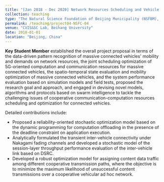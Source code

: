 ```yaml
---
title: "[Jan 2018 - Dec 2020] Network Resources Scheduling and Vehicle Mobility Optimization for 5G-support Connected Vehicles (Grant No. 4181002)"
collection: teaching
type: "The Natural Science Foundation of Beijing Municipality (NSFBM), Key Fund Project"
permalink: /teaching/project04-NSFC-04
venue: "CVIS&SC Lab, Beihang University"
date: 2018-01-01
location: "Beijing, China"
---
```


**Key Student Member** established the overall project proposal in terms of the data-driven pattern recognition of massive connected vehicles\' mobility and demands on network resources, the joint scheduling optimization of 5G-oriented computation and communication resources for massive connected vehicles, the spatio-temporal state evaluation and mobility optimization of massive connected vehicles, and the system performance evaluation based on simulation models and field tests, proposed the research goal and approach, and engaged in devising novel models, algorithms and protocols based on swarm intelligence to tackle the challenging issues of cooperative communication-computation resources scheduling and optimization for connected vehicles.

Detailed contributions include:

+ Proposed a reliability-oriented stochastic optimization model based on the dynamic programming for computation offloading in the presence of the deadline constraint on application execution.
+ Analytically formulated the transient inter-vehicle connectivity under Nakagami fading channels and developed a stochastic model of the session-layer throughput performance evaluation of the inter-vehicle link based on DSRC.
+ Developed a robust optimization model for assigning content data traffic among different cooperative transmission paths, where the objective is to minimize the maximum likelihood of unsuccessful content transmissions over a cooperative vehicular ad hoc network.


